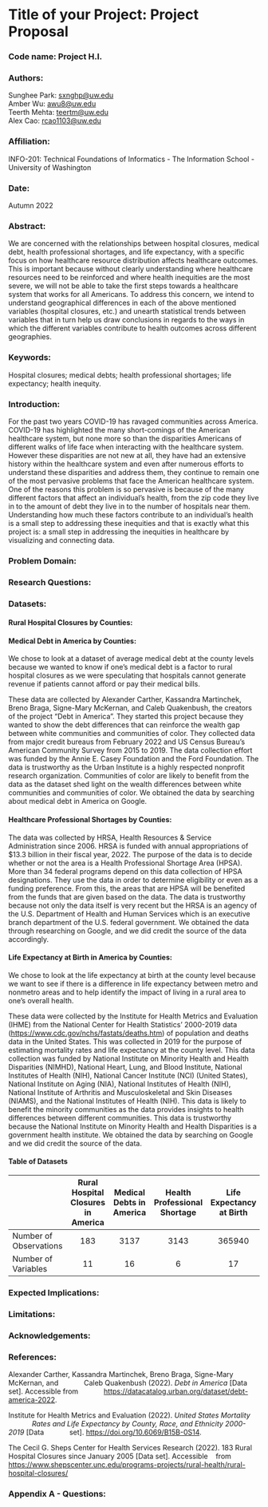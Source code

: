 # Title of your Project: Project Proposal

### Code name: Project H.I.

### Authors:
Sunghee Park: sxnghp@uw.edu\
Amber Wu: awu8@uw.edu\
Teerth Mehta: teertm@uw.edu\
Alex Cao: rcao1103@uw.edu

### Affiliation:
INFO-201: Technical Foundations of Informatics - The Information School - University of Washington

### Date:
Autumn 2022

### Abstract:
We are concerned with the relationships between hospital closures, medical debt, health professional shortages, and life expectancy, with a specific focus on how healthcare resource distribution affects healthcare outcomes. This is important because without clearly understanding where healthcare resources need to be reinforced and where health inequities are the most severe, we will not be able to take the first steps towards a healthcare system that works for all Americans. To address this concern, we intend to understand geographical differences in each of the above mentioned variables (hospital closures, etc.) and unearth statistical trends between variables that in turn help us draw conclusions in regards to the ways in which the different variables contribute to health outcomes across different geographies.


### Keywords:
Hospital closures; medical debts; health professional shortages; life expectancy; health inequity.

### Introduction:
For the past two years COVID-19 has ravaged communities across America. COVID-19 has highlighted the many short-comings of the American healthcare system, but none more so than the disparities Americans of different walks of life face when interacting with the healthcare system. However these disparities are not new at all, they have had an extensive history within the healthcare system and even after numerous efforts to understand these disparities and address them, they continue to remain one of the most pervasive problems that face the American healthcare system. One of the reasons this problem is so pervasive is because of the many different factors that affect an individual’s health, from the zip code they live in to the amount of debt they live in to the number of hospitals near them. Understanding how much these factors contribute to an individual’s health is a small step to addressing these inequities and that is exactly what this project is: a small step in addressing the inequities in healthcare by visualizing and connecting data.

### Problem Domain:


### Research Questions:


### Datasets:

#### Rural Hospital Closures by Counties:


#### Medical Debt in America by Counties:

We chose to look at a dataset of average medical debt at the county levels because we wanted to know if one’s medical debt is a factor to rural hospital closures as we were speculating that hospitals cannot generate revenue if patients cannot afford or pay their medical bills.

These data are collected by Alexander Carther, Kassandra Martinchek, Breno Braga, Signe-Mary McKernan, and Caleb Quakenbush, the creators of the project “Debt in America”. They started this project because they wanted to show the debt differences that can reinforce the wealth gap between white communities and communities of color. They collected data from major credit bureaus from February 2022 and US Census Bureau’s American Community Survey from 2015 to 2019. The data collection effort was funded by the Annie E. Casey Foundation and the Ford Foundation. The data is trustworthy as the Urban Institute is a highly respected nonprofit research organization. Communities of color are likely to benefit from the data as the dataset shed light on the wealth differences between white communities and communities of color. We obtained the data by searching about medical debt in America on Google.

#### Healthcare Professional Shortages by Counties:
The data was collected by HRSA, Health Resources & Service Administration since 2006. HRSA is funded with annual appropriations of $13.3 billion in their fiscal year, 2022. The purpose of the data is to decide whether or not the area is a Health Professional Shortage Area (HPSA). More than 34 federal programs depend on this data collection of HPSA designations. They use the data in order to determine eligibility or even as a funding preference. From this, the areas that are HPSA will be benefited from the funds that are given based on the data. The data is trustworthy because not only the data itself is very recent but the HRSA is an agency of the U.S. Department of Health and Human Services which is an executive branch department of the U.S. federal government. We obtained the data through researching on Google, and we did credit the source of the data accordingly.


#### Life Expectancy at Birth in America by Counties:

We chose to look at the life expectancy at birth at the county level because we want to see if there is a difference in life expectancy between metro and nonmetro areas and to help identify the impact of living in a rural area to one’s overall health.

These data were collected by the Institute for Health Metrics and Evaluation (IHME) from the National Center for Health Statistics’ 2000-2019 data (https://www.cdc.gov/nchs/fastats/deaths.htm) of population and deaths data in the United States. This was collected in 2019 for the purpose of estimating mortality rates and life expectancy at the county level. This data collection was funded by National Institute on Minority Health and Health Disparities (NIMHD), National Heart, Lung, and Blood Institute, National Institutes of Health (NIH), National Cancer Institute (NCI) (United States), National Institute on Aging (NIA), National Institutes of Health (NIH), National Institute of Arthritis and Musculoskeletal and Skin Diseases (NIAMS), and the National Institutes of Health (NIH). This data is likely to benefit the minority communities as the data provides insights to health differences between different communities. This data is trustworthy because the National Institute on Minority Health and Health Disparities is a government health institute. We obtained the data by searching on Google and we did credit the source of the data.

#### Table of Datasets
|       | Rural Hospital Closures in America | Medical Debts in America | Health Professional Shortage | Life Expectancy at Birth|
|:------|:----------------------------------:|:------------------------:|:----------------------------:|:-----------------------:|
|Number of Observations|183|3137|3143|365940|
|Number of Variables|11|16|6|17|


### Expected Implications:


### Limitations:


### Acknowledgements:


### References:
Alexander Carther, Kassandra Martinchek, Breno Braga, Signe-Mary McKernan, and &nbsp;&nbsp;&nbsp;&nbsp;&nbsp;&nbsp;&nbsp;&nbsp;&nbsp;&nbsp;&nbsp;&nbsp;Caleb Quakenbush (2022). *Debt in America* [Data set]. Accessible from &nbsp;&nbsp;&nbsp;&nbsp;&nbsp;&nbsp;&nbsp;&nbsp;&nbsp;&nbsp;&nbsp;&nbsp;https://datacatalog.urban.org/dataset/debt-america-2022.

Institute for Health Metrics and Evaluation (2022). *United States Mortality &nbsp;&nbsp;&nbsp;&nbsp;&nbsp;&nbsp;&nbsp;&nbsp;&nbsp;&nbsp;&nbsp;&nbsp;Rates and Life Expectancy by County, Race, and Ethnicity 2000-2019* [Data &nbsp;&nbsp;&nbsp;&nbsp;&nbsp;&nbsp;&nbsp;&nbsp;&nbsp;&nbsp;&nbsp;&nbsp;set]. https://doi.org/10.6069/B15B-0S14.

The Cecil G. Sheps Center for Health Services Research (2022). 183 Rural Hospital Closures since January 2005 [Data set]. Accessible
 &nbsp; &nbsp;from https://www.shepscenter.unc.edu/programs-projects/rural-health/rural-hospital-closures/ 



### Appendix A - Questions:
